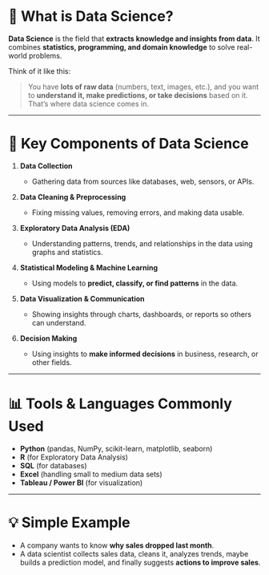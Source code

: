 # 📌 What is Data Science?

**Data Science** is the field that **extracts knowledge and insights from data**. It combines **statistics, programming, and domain knowledge** to solve real-world problems.

Think of it like this:  
> You have **lots of raw data** (numbers, text, images, etc.), and you want to **understand it, make predictions, or take decisions** based on it. That’s where data science comes in. 

---

# 🚀 Key Components of Data Science

1. **Data Collection**  
   - Gathering data from sources like databases, web, sensors, or APIs.  

2. **Data Cleaning & Preprocessing**  
   - Fixing missing values, removing errors, and making data usable.  

3. **Exploratory Data Analysis (EDA)**  
   - Understanding patterns, trends, and relationships in the data using graphs and statistics.  

4. **Statistical Modeling & Machine Learning**  
   - Using models to **predict, classify, or find patterns** in the data.  

5. **Data Visualization & Communication**  
   - Showing insights through charts, dashboards, or reports so others can understand.  

6. **Decision Making**  
   - Using insights to **make informed decisions** in business, research, or other fields.  

---

# 📊 Tools & Languages Commonly Used

- **Python** (pandas, NumPy, scikit-learn, matplotlib, seaborn)  
- **R** (for Exploratory Data Analysis) 
- **SQL** (for databases)  
- **Excel** (handling small to medium data sets)
- **Tableau / Power BI** (for visualization)  

---

# 💡 Simple Example

- A company wants to know **why sales dropped last month**.  
- A data scientist collects sales data, cleans it, analyzes trends, maybe builds a prediction model, and finally suggests **actions to improve sales**.  
